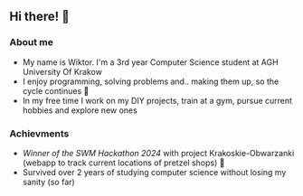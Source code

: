## Hi there! 👋

### About me
- My name is Wiktor. I'm a 3rd year Computer Science student at AGH University Of Krakow
- I enjoy programming, solving problems and.. making them up, so the cycle continues 🙈
- In my free time I work on my DIY projects, train at a gym, pursue current hobbies and
  explore new ones 

### Achievments
- *Winner of the SWM Hackathon 2024* with project Krakoskie-Obwarzanki (webapp to track current locations of pretzel shops) 🥨
- Survived over 2 years of studying computer science without losing my sanity (so far)
